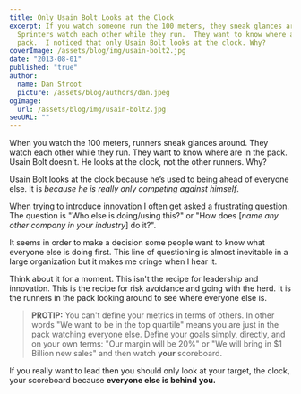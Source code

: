 ```yaml
---
title: Only Usain Bolt Looks at the Clock
excerpt: If you watch someone run the 100 meters, they sneak glances around.
  Sprinters watch each other while they run.  They want to know where are in the
  pack.  I noticed that only Usain Bolt looks at the clock. Why?
coverImage: /assets/blog/img/usain-bolt2.jpg
date: "2013-08-01"
published: "true"
author:
  name: Dan Stroot
  picture: /assets/blog/authors/dan.jpeg
ogImage:
  url: /assets/blog/img/usain-bolt2.jpg
seoURL: ""
---
```


When you watch the 100 meters, runners sneak glances around. They watch each other while they run.  They want to know where are in the pack. Usain Bolt doesn't. He looks at the clock, not the other runners. Why?

Usain Bolt looks at the clock because he’s used to being ahead of everyone else.  It is _because he is really only competing against himself_.

When trying to introduce innovation I often get asked a frustrating question. The question is "Who else is doing/using this?" or "How does [_name any other company in your industry_] do it?".  

It seems in order to make a decision some people want to know what everyone else is doing first.  This line of questioning is almost inevitable in a large organization but it makes me cringe when I hear it.

Think about it for a moment. This isn't the recipe for leadership and innovation.  This is the recipe for risk avoidance and going with the herd.  It is the runners in the pack looking around to see where everyone else is.

> **PROTIP:**
> You can't define your metrics in terms of others. In other words
> "We want to be in the top quartile" means you are just in the pack
> watching everyone else. Define your goals simply, directly, and on
> your own terms: "Our margin will be 20%" or "We will bring in
> $1 Billion new sales" and then watch **your** scoreboard.

If you really want to lead then you should only look at your target, the clock, your scoreboard because **everyone else is behind you.**
